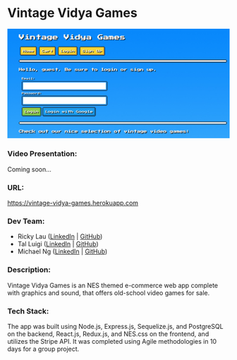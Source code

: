 # Vintage Vidya Games

![](./public/images/screenshot.png)

### Video Presentation:

Coming soon...

### URL:

https://vintage-vidya-games.herokuapp.com

### Dev Team:

* Ricky Lau ([LinkedIn](https://www.linkedin.com/in/rickylaudev) | [GitHub](https://github.com/rickylaufitness))
* Tal Luigi ([LinkedIn](ttps://www.linkedin.com/in/talluigi) | [GitHub](https://github.com/luigilegion))
* Michael Ng ([LinkedIn](https://www.linkedin.com/in/michael-m-ng) | [GitHub](https://github.com/xmng))

### Description:

Vintage Vidya Games is an NES themed e-commerce web app complete with graphics and sound, that offers old-school video games for sale.

### Tech Stack:

The app was built using Node.js, Express.js, Sequelize.js, and PostgreSQL on the backend, React.js, Redux.js, and NES.css on the frontend, and utilizes the Stripe API. It was completed using Agile methodologies in 10 days for a group project.
